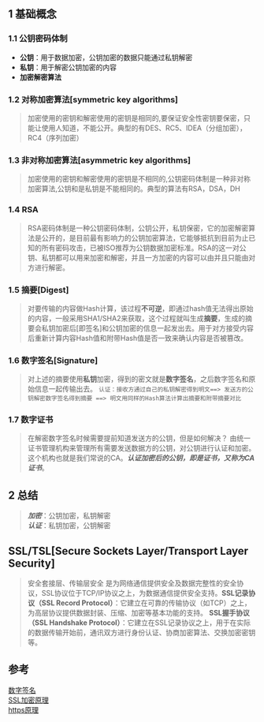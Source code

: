## 1 基础概念
### 1.1 公钥密码体制
> 
 - **公钥**：用于数据加密，公钥加密的数据只能通过私钥解密
 - **私钥**：用于解密公钥加密的内容
 - **加密解密算法** 
 
### 1.2 对称加密算法[symmetric key algorithms]
> 加密使用的密钥和解密使用的密钥是相同的,要保证安全性密钥要保密，只能让使用人知道，不能公开。典型的有DES、RC5、IDEA（分组加密），RC4（序列加密）

### 1.3 非对称加密算法[asymmetric key algorithms]
> 加密使用的密钥和解密使用的密钥是不相同的,公钥密码体制是一种非对称加密算法,公钥和是私钥是不能相同的。典型的算法有RSA，DSA，DH

### 1.4 RSA
> RSA密码体制是一种公钥密码体制，公钥公开，私钥保密，它的加密解密算法是公开的，是目前最有影响力的公钥加密算法，它能够抵抗到目前为止已知的所有密码攻击，已被ISO推荐为公钥数据加密标准。RSA的这一对公钥、私钥都可以用来加密和解密，并且一方加密的内容可以由并且只能由对方进行解密。

### 1.5 摘要[Digest]
> 对要传输的内容做Hash计算，该过程**不可逆**，即通过hash值无法得出原始的内容，一般采用SHA1/SHA2来获取，这个过程就叫生成**摘要**，生成的摘要会私钥加密后[即签名]和公钥加密的信息一起发出去。用于对方接受内容后重新计算内容Hash值和附带Hash值是否一致来确认内容是否被篡改。

### 1.6 数字签名[Signature]
> 对上述的摘要使用**私钥**加密，得到的密文就是**数字签名**，之后数字签名和原始信息一起传输出去。
`认证：接收方通过自己的私钥解密得到明文==> 发送方的公钥解密数字签名得到摘要 ==> 明文用同样的Hash算法计算出摘要和附带摘要对比` 

### 1.7 数字证书
> 在解密数字签名时候需要提前知道发送方的公钥，但是如何解决？ 由统一证书管理机构来管理所有需要发送数据方的公钥，对公钥进行认证和加密。这个机构也就是我们常说的CA。***认证加密后的公钥，即是证书，又称为CA证书***。 

## 2 总结
> ***加密***：公钥加密，私钥解密<br />
***认证***：私钥加密，公钥解密

## SSL/TSL[Secure Sockets Layer/Transport Layer Security]
> 安全套接层、传输层安全 是为网络通信提供安全及数据完整性的安全协议，SSL协议位于TCP/IP协议之上，为数据通信提供安全支持。**SSL记录协议（SSL Record Protocol）**：它建立在可靠的传输协议（如TCP）之上，为高层协议提供数据封装、压缩、加密等基本功能的支持。 **SSL握手协议（SSL Handshake Protocol）**：它建立在SSL记录协议之上，用于在实际的数据传输开始前，通讯双方进行身份认证、协商加密算法、交换加密密钥等。
## 参考
[数字签名](http://www.ruanyifeng.com/blog/2011/08/what_is_a_digital_signature.html)<br />
[SSL加密原理](http://www.netadmin.com.tw/article_content.aspx?sn=1106140008)<br />
[https原理](https://www.guokr.com/post/114121/)<br />
